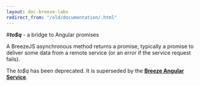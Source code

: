 ```yaml
---
layout: doc-breeze-labs
redirect_from: "/old/documentation/.html"
---
```

#***to$q*** - a bridge to Angular promises

A BreezeJS asynchronous method returns a promise, typically a promise to deliver some data from a remote service (or an error if the service request fails).

<p class="note">The <em>to$q</em> has been deprecated. It is superseded by the <a href="/doc-js/breeze-angular" title="Breeze Angular Service"><strong>Breeze Angular Service</strong></a>.</p>
